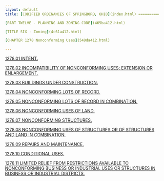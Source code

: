 ```yaml
---
layout: default 
title: [CODIFIED ORDINANCES OF SPRINGBORO, OHIO](index.html) =====================================================

[PART TWELVE - PLANNING AND ZONING CODE](465ba412.html)

[TITLE SIX - Zoning](4c61a412.html)

[CHAPTER 1278 Nonconforming Uses](549da412.html)

---
```


[1278.01 INTENT.](54b0a412.html)

[1278.02 INCOMPATIBILITY OF NONCONFORMING USES; EXTENSION OR
ENLARGEMENT.](54b3a412.html)

[1278.03 BUILDINGS UNDER CONSTRUCTION.](54b7a412.html)

[1278.04 NONCONFORMING LOTS OF RECORD.](54bba412.html)

[1278.05 NONCONFORMING LOTS OF RECORD IN COMBINATION.](54bfa412.html)

[1278.06 NONCONFORMING USES OF LAND.](54c3a412.html)

[1278.07 NONCONFORMING STRUCTURES.](54cba412.html)

[1278.08 NONCONFORMING USES OF STRUCTURES OR OF STRUCTURES AND LAND IN
COMBINATION.](54d2a412.html)

[1278.09 REPAIRS AND MAINTENANCE.](54dea412.html)

[1278.10 CONDITIONAL USES.](54e2a412.html)

[1278.11 LIMITED RELIEF FROM RESTRICTIONS AVAILABLE TO NONCONFORMING
BUSINESS OR INDUSTRIAL USES OR STRUCTURES IN BUSINESS OR INDUSTRIAL
DISTRICTS.](54e5a412.html)
